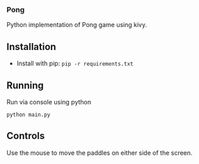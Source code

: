### Pong

Python implementation of Pong game using kivy.

## Installation

- Install with pip:
`pip -r requirements.txt`

## Running

Run via console using python

`python main.py`

## Controls

Use the mouse to move the paddles on either side of the screen.